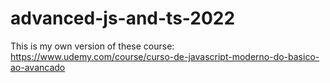 # advanced-js-and-ts-2022
This is my own version of these course: https://www.udemy.com/course/curso-de-javascript-moderno-do-basico-ao-avancado
